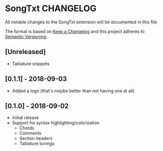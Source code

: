 # SongTxt CHANGELOG

All notable changes to the SongTxt extension will be documented in this file.

The format is based on [Keep a Changelog](http://keepachangelog.com/en/1.0.0/)
and this project adheres to [Semantic Versioning](http://semver.org/spec/v2.0.0.html).

## [Unreleased]

- Tablature snippets

## [0.1.1] - 2018-09-03

- Added a logo (that's _maybe_ better than not having one at all)

## [0.1.0] - 2018-09-02

- Initial release
- Support for syntax highlighting/colorization
  - Chords
  - Comments
  - Section headers
  - Tablature tunings
